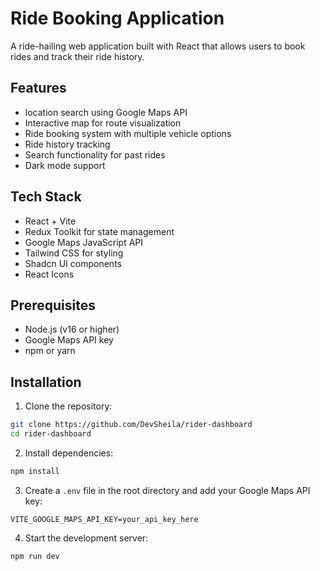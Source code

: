 # Ride Booking Application

A  ride-hailing web application built with React that allows users to book rides and track their ride history.

## Features

-  location search using Google Maps API
- Interactive map for route visualization
- Ride booking system with multiple vehicle options
- Ride history tracking
- Search functionality for past rides
- Dark mode support

## Tech Stack

- React + Vite
- Redux Toolkit for state management
- Google Maps JavaScript API
- Tailwind CSS for styling
- Shadcn UI components
- React Icons

## Prerequisites

- Node.js (v16 or higher)
- Google Maps API key
- npm or yarn

## Installation

1. Clone the repository:
```bash
git clone https://github.com/DevSheila/rider-dashboard
cd rider-dashboard
```

2. Install dependencies:
```bash
npm install
```

3. Create a `.env` file in the root directory and add your Google Maps API key:
```env
VITE_GOOGLE_MAPS_API_KEY=your_api_key_here
```

4. Start the development server:
```bash
npm run dev
```

